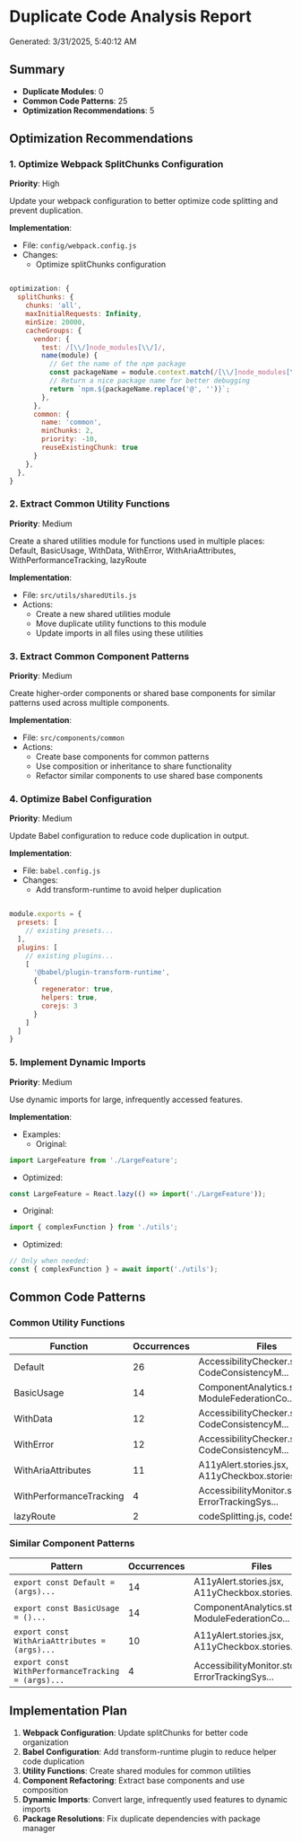 # Duplicate Code Analysis Report

Generated: 3/31/2025, 5:40:12 AM

## Summary

- **Duplicate Modules**: 0
- **Common Code Patterns**: 25
- **Optimization Recommendations**: 5

## Optimization Recommendations

### 1. Optimize Webpack SplitChunks Configuration

**Priority**: High

Update your webpack configuration to better optimize code splitting and prevent duplication.

**Implementation**:

- File: `config/webpack.config.js`
- Changes:
  - Optimize splitChunks configuration
```js

optimization: {
  splitChunks: {
    chunks: 'all',
    maxInitialRequests: Infinity,
    minSize: 20000,
    cacheGroups: {
      vendor: {
        test: /[\\/]node_modules[\\/]/,
        name(module) {
          // Get the name of the npm package
          const packageName = module.context.match(/[\\/]node_modules[\\/](.*?)([\\/]|$)/)[1];
          // Return a nice package name for better debugging
          return `npm.${packageName.replace('@', '')}`;
        },
      },
      common: {
        name: 'common',
        minChunks: 2,
        priority: -10,
        reuseExistingChunk: true
      }
    },
  },
}
```

### 2. Extract Common Utility Functions

**Priority**: Medium

Create a shared utilities module for functions used in multiple places: Default, BasicUsage, WithData, WithError, WithAriaAttributes, WithPerformanceTracking, lazyRoute

**Implementation**:

- File: `src/utils/sharedUtils.js`
- Actions:
  - Create a new shared utilities module
  - Move duplicate utility functions to this module
  - Update imports in all files using these utilities

### 3. Extract Common Component Patterns

**Priority**: Medium

Create higher-order components or shared base components for similar patterns used across multiple components.

**Implementation**:

- File: `src/components/common`
- Actions:
  - Create base components for common patterns
  - Use composition or inheritance to share functionality
  - Refactor similar components to use shared base components

### 4. Optimize Babel Configuration

**Priority**: Medium

Update Babel configuration to reduce code duplication in output.

**Implementation**:

- File: `babel.config.js`
- Changes:
  - Add transform-runtime to avoid helper duplication
```js

module.exports = {
  presets: [
    // existing presets...
  ],
  plugins: [
    // existing plugins...
    [
      '@babel/plugin-transform-runtime',
      {
        regenerator: true,
        helpers: true,
        corejs: 3
      }
    ]
  ]
}
```

### 5. Implement Dynamic Imports

**Priority**: Medium

Use dynamic imports for large, infrequently accessed features.

**Implementation**:

- Examples:
  - Original:
```js
import LargeFeature from './LargeFeature';
```
  - Optimized:
```js
const LargeFeature = React.lazy(() => import('./LargeFeature'));
```
  - Original:
```js
import { complexFunction } from './utils';
```
  - Optimized:
```js
// Only when needed:
const { complexFunction } = await import('./utils');
```

## Common Code Patterns

### Common Utility Functions

| Function | Occurrences | Files |
|----------|-------------|-------|
| Default | 26 | AccessibilityChecker.stories.jsx, CodeConsistencyM... |
| BasicUsage | 14 | ComponentAnalytics.stories.jsx, ModuleFederationCo... |
| WithData | 12 | AccessibilityChecker.stories.jsx, CodeConsistencyM... |
| WithError | 12 | AccessibilityChecker.stories.jsx, CodeConsistencyM... |
| WithAriaAttributes | 11 | A11yAlert.stories.jsx, A11yCheckbox.stories.jsx, A... |
| WithPerformanceTracking | 4 | AccessibilityMonitor.stories.jsx, ErrorTrackingSys... |
| lazyRoute | 2 | codeSplitting.js, codeSplitting.js |

### Similar Component Patterns

| Pattern | Occurrences | Files |
|---------|-------------|-------|
| `export const Default = (args)...` | 14 | A11yAlert.stories.jsx, A11yCheckbox.stories.jsx, A... |
| `export const BasicUsage = ()...` | 14 | ComponentAnalytics.stories.jsx, ModuleFederationCo... |
| `export const WithAriaAttributes = (args)...` | 10 | A11yAlert.stories.jsx, A11yCheckbox.stories.jsx, A... |
| `export const WithPerformanceTracking = (args)...` | 4 | AccessibilityMonitor.stories.jsx, ErrorTrackingSys... |

## Implementation Plan

1. **Webpack Configuration**: Update splitChunks for better code organization
2. **Babel Configuration**: Add transform-runtime plugin to reduce helper code duplication
3. **Utility Functions**: Create shared modules for common utilities
4. **Component Refactoring**: Extract base components and use composition
5. **Dynamic Imports**: Convert large, infrequently used features to dynamic imports
6. **Package Resolutions**: Fix duplicate dependencies with package manager
